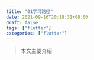```yaml
---
title: "01学习路径"
date: 2021-09-16T20:18:31+08:00
draft: false
tags: ["flutter"]
categories: ["flutter"]
---
```


> 本文主要介绍

<!--more-->